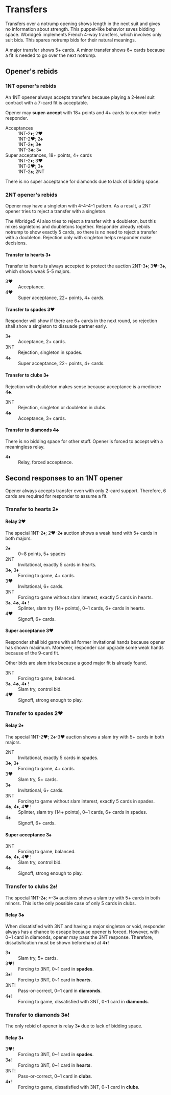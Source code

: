 Transfers
=========
Transfers over a notrump opening shows length in the next suit and gives no
information about strength.  This puppet-like behavior saves bidding space.
Wbridge5 implements French 4-way transfers, which involves only suit bids.
This spares notrump bids for their natural meanings.

A major transfer shows 5+ cards.  A minor transfer shows 6+ cards because a fit
is needed to go over the next notrump.

Opener's rebids
---------------
### 1NT opener's rebids ###
An 1NT opener always accepts transfers because playing a 2-level suit contract
with a 7-card fit is acceptable.

Opener may **super-accept** with 18+ points and 4+ cards to counter-invite
responder.

<dl>
  <dt>Acceptances</dt>
  <dd>1NT-2♦; 2♥</dd>
  <dd>1NT-2♥; 2♠</dd>
  <dd>1NT-2♠; 3♣</dd>
  <dd>1NT-3♣; 3♦</dd>

  <dt>Super acceptances, 18+ points, 4+ cards</dt>
  <dd>1NT-2♦; 3♥</dd>
  <dd>1NT-2♥; 3♠</dd>
  <dd>1NT-2♠; 2NT</dd>
</dl>

There is no super acceptance for diamonds due to lack of bidding space.

### 2NT opener's rebids ###
Opener may have a singleton with 4-4-4-1 pattern.  As a result, a 2NT opener
tries to reject a transfer with a singleton.

The Wbridge5 AI also tries to reject a transfer with a doubleton, but this
mixes signletons and doubletons together.  Responder already rebids notrump
to show exactly 5 cards, so there is no need to reject a transfer with a
doubleton.  Rejection only with singleton helps responder make decisions.

#### Transfer to hearts 3♦ ####
Transfer to hearts is always accepted to protect the auction 2NT-3♦;
3♥-3♠, which shows weak 5-5 majors.

<dl>
  <dt>3♥</dt>
  <dd>Acceptance.</dd>

  <dt>4♥</dt>
  <dd>Super acceptance, 22+ points, 4+ cards.</dd>
</dl>

#### Transfer to spades 3♥ ####
Responder will show if there are 6+ cards in the next round, so rejection shall
show a singleton to dissuade partner early.

<dl>
  <dt>3♠</dt>
  <dd>Acceptance, 2+ cards.</dd>

  <dt>3NT</dt>
  <dd>Rejection, singleton in spades.</dd>

  <dt>4♠</dt>
  <dd>Super acceptance, 22+ points, 4+ cards.</dd>
</dl>

#### Transfer to clubs 3♠ ####
Rejection with doubleton makes sense because acceptance is a mediocre 4♣.

<dl>
  <dt>3NT</dt>
  <dd>Rejection, singleton or doubleton in clubs.</dd>

  <dt>4♣</dt>
  <dd>Acceptance, 3+ cards.</dd>
</dl>

#### Transfer to diamonds 4♣ ####
There is no bidding space for other stuff.  Opener is forced to accept with a
meaningless relay.

<dl>
  <dt>4♦</dt>
  <dd>Relay, forced acceptance.</dd>
</dl>

Second responses to an 1NT opener
---------------------------------
Opener always accepts transfer even with only 2-card support.  Therefore, 6
cards are required for responder to assume a fit.

### Transfer to hearts 2♦ ###
#### Relay 2♥ ####
The special 1NT-2♦; 2♥-2♠ auction shows a weak hand with 5+ cards in both
majors.

<dl>
  <dt>2♠</dt>
  <dd>0~8 points, 5+ spades</dd>

  <dt>2NT</dt>
  <dd>Invitational, exactly 5 cards in hearts.</dd>

  <dt>3♣, 3♦</dt>
  <dd>Forcing to game, 4+ cards.</dd>

  <dt>3♥</dt>
  <dd>Invitational, 6+ cards.</dd>

  <dt>3NT</dt>
  <dd>Forcing to game without slam interest, exactly 5 cards in hearts.</dd>

  <dt>3♠, 4♣, 4♦ !</dt>
  <dd>Splinter, slam try (14+ points), 0~1 cards, 6+ cards in hearts.</dd>

  <dt>4♥</dt>
  <dd>Signoff, 6+ cards.</dd>
</dl>

#### Super acceptance 3♥ ####
Responder shall bid game with all former invitational hands because opener has
shown maximum.  Moreover, responder can upgrade some weak hands because of the
9-card fit.

Other bids are slam tries because a good major fit is already found.

<dl>
  <dt>3NT</dt>
  <dd>Forcing to game, balanced.</dd>

  <dt>3♠, 4♣, 4♦ !</dt>
  <dd>Slam try, control bid.</dd>

  <dt>4♥</dt>
  <dd>Signoff, strong enough to play.</dd>
</dl>

### Transfer to spades 2♥ ###
#### Relay 2♠ ####
The special 1NT-2♥; 2♠-3♥ auction shows a slam try with 5+ cards in both
majors.

<dl>
  <dt>2NT</dt>
  <dd>Invitational, exactly 5 cards in spades.</dd>

  <dt>3♣, 3♦</dt>
  <dd>Forcing to game, 4+ cards.</dd>

  <dt>3♥</dt>
  <dd>Slam try, 5+ cards.</dd>

  <dt>3♠</dt>
  <dd>Invitational, 6+ cards.</dd>

  <dt>3NT</dt>
  <dd>Forcing to game without slam interest, exactly 5 cards in spades.</dd>

  <dt>4♣, 4♦, 4♥ !</dt>
  <dd>Splinter, slam try (14+ points), 0~1 cards, 6+ cards in spades.</dd>

  <dt>4♠</dt>
  <dd>Signoff, 6+ cards.</dd>
</dl>

#### Super acceptance 3♠ ####
<dl>
  <dt>3NT</dt>
  <dd>Forcing to game, balanced.</dd>

  <dt>4♣, 4♦, 4♥ !</dt>
  <dd>Slam try, control bid.</dd>

  <dt>4♠</dt>
  <dd>Signoff, strong enough to play.</dd>
</dl>

### Transfer to clubs 2♠! ###
The special 1NT-2♠; \*-3♦ auctions shows a slam try with 5+ cards in both
minors.  This is the only possible case of only 5 cards in clubs.

#### Relay 3♣ ####
When dissatisfied with 3NT and having a major singleton or void, responder
always has a chance to escape because opener is forced.  However, with 0~1 card
in diamonds, opener may pass the 3NT response.  Therefore, dissatisfication
must be shown beforehand at 4♦!

<dl>
  <dt>3♦</dt>
  <dd>Slam try, 5+ cards.</dd>

  <dt>3♥!</dt>
  <dd>Forcing to 3NT, 0~1 card in <strong>spades</strong>.</dd>

  <dt>3♠!</dt>
  <dd>Forcing to 3NT, 0~1 card in <strong>hearts</strong>.</dd>

  <dt>3NT!</dt>
  <dd>Pass-or-correct, 0~1 card in <strong>diamonds</strong>.</dd>

  <dt>4♦!</dt>
  <dd>Forcing to game, dissatisfied with 3NT, 0~1 card in <strong>diamonds</strong>.</dd>
</dl>

### Transfer to diamonds 3♣! ###
The only rebid of opener is relay 3♦ due to lack of bidding space.

#### Relay 3♦ ####
<dl>
  <dt>3♥!</dt>
  <dd>Forcing to 3NT, 0~1 card in <strong>spades</strong>.</dd>

  <dt>3♠!</dt>
  <dd>Forcing to 3NT, 0~1 card in <strong>hearts</strong>.</dd>

  <dt>3NT!</dt>
  <dd>Pass-or-correct, 0~1 card in <strong>clubs</strong>.</dd>

  <dt>4♦!</dt>
  <dd>Forcing to game, dissatisfied with 3NT, 0~1 card in <strong>clubs</strong>.</dd>
</dl>
